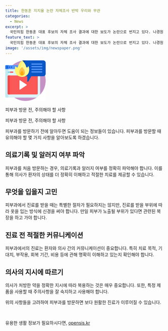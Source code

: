 ```yaml
---
title: 한동훈 지지율 논란 자체조사 반박 우리와 무관
categories:
  - News
excerpt: >
  국민의힘 한동훈 대표 후보의 자체 조사 결과에 대한 보도가 논란으로 번지고 있다. 나경원·원희룡·윤상현 후보를 누르며 60%대 지지를 얻었다는 내용에 경쟁자들이 반발하며 수정된 보도가 이슈가 되었다. 한 후보 측은 자체 여론조사와 무관하다고 주장하고, 경쟁자들은 당 선관위에 문제 제기하고 있다. 당 선관위 관계자는 한 후보 캠프의 관여 근거가 없어 제재 방법이 마땅치 않다고 밝혔다.
feature_text: >
  국민의힘 한동훈 대표 후보의 자체 조사 결과에 대한 보도가 논란으로 번지고 있다. 나경원·원희룡·윤상현 후보를 누르며 60%대 지지를 얻었다는 내용에 경쟁자들이 반발하며 수정된 보도가 이슈가 되었다. 한 후보 측은 자체 여론조사와 무관하다고 주장하고, 경쟁자들은 당 선관위에 문제 제기하고 있다. 당 선관위 관계자는 한 후보 캠프의 관여 근거가 없어 제재 방법이 마땅치 않다고 밝혔다.
image: '/assets/img/newspaper.png'
---
```


<p><img src="/assets/img/news.png" alt="rentncar 속보" /></p>

<p>피부과 방문 전, 주의해야 할 사항</p>

<p data-ke-size="size16">피부과 방문 전, 주의해야 할 사항</p>

<p>피부과를 방문하기 전에 알아두면 도움이 되는 정보들이 있습니다. 피부과를 방문할 때 유의해야 할 몇 가지 사항을 알아보도록 하겠습니다.</p>

<h2 data-ke-size="size26">의료기록 및 알러지 여부 파악</h2>

<p>피부과를 처음 방문하는 경우, 의료기록과 알러지 여부를 정확히 파악해야 합니다. 이를 통해 의사가 환자의 상태를 더 정확히 이해하고 적절한 치료를 제공할 수 있습니다. </p>

<h2 data-ke-size="size26">무엇을 입을지 고민</h2>

<p>피부과에서 진료를 받을 때는 특별한 절차가 필요하지는 않지만, 진료를 받을 부위에 따라 옷을 입는 방식에 신경을 써야 합니다. 만일 피부가 노출될 부위가 있다면 관련된 복장을 하고 가야 합니다. </p>

<h2 data-ke-size="size26">진료 전 적절한 커뮤니케이션</h2>

<p>피부과에서의 진료는 환자와 의사 간의 커뮤니케이션이 중요합니다. 특히 치료 목적, 기대치, 부작용, 회복 기간, 비용 등에 관해 명확히 이해하고 있는지 확인해야 합니다. </p>

<h2 data-ke-size="size26">의사의 지시에 따르기</h2>

<p>의사가 처방한 약을 정확한 지시에 따라 복용하는 것은 매우 중요합니다. 또한, 특정 제품을 사용할 때 주의사항을 잘 숙지하고 사용해야 합니다. </p>

<p>위의 사항들을 고려하여 피부과를 방문하면 보다 원활한 진료가 이루어질 수 있습니다.</p>

<p data-ke-size="size16">&nbsp;</p>
유용한 생활 정보가 필요하시다면, <a href="https://opensis.kr" rel="dofollow">opensis.kr</a>


